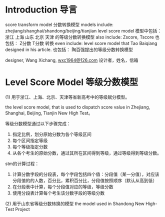 
# Introduction 导言
score transform model
分数转换模型
models include: zhejiang/shanghai/shandong/beijing/tianjian level score model
模型中包括： 浙江 上海 山东 北京 天津 的等级分数转换模型
also include: Zscore, Tscore
也包括： Z分数 T分数 转换
even include: level score model that Tao Baiqiang designed in his article.
也包括： 陶百强提出的等级分数转换模型

designer, Wang Xichang, wxc1964@126.com
设计者，姓名，信箱 

# Level Score Model 等级分数模型

(1) 用于浙江、上海、北京、天津等省新高考中的等级赋分模型。

the level score model, that is used to dispatch score value in Zhejiang, Shanghai, Beijing, Tianjin New High Test。

等级分数模型通过以下步骤完成：
1. 指定比例，划分原始分数为各个等级区间
2. 每个区间指定等级
3. 每个等级指定分数
4. 从各个考生的原始分数，通过其所在区间得到等级，通过等级得到等级分数。

stm的计算过程：
1. 计算分数字段的分段表，每个字段包括四个值：分段值（某一分值），对应该分段值的的人数，百分比，累积百分比，分段值按照顺序（默认从高到低）
2. 在分段表中计算，每个分段值对应的等级，等级分数
3. 使用分段表计算每个考生该分数字段的等级分数

(2) 用于山东省等级分数转换的模型
the model used in Shandong New High-Test Project

